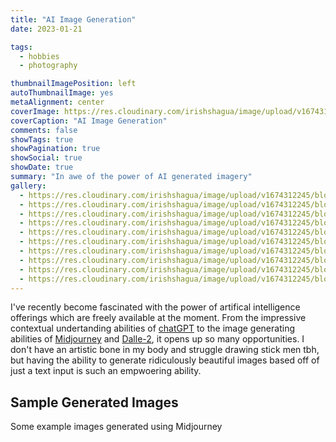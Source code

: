 ```yaml
---
title: "AI Image Generation"
date: 2023-01-21

tags:
  - hobbies
  - photography

thumbnailImagePosition: left
autoThumbnailImage: yes
metaAlignment: center
coverImage: https://res.cloudinary.com/irishshagua/image/upload/v1674312245/blog/MidJourney/irishshagua_Arnold_Schwarzeneggers_Predator_alien_standing_in_a_4446a050-666b-4efa-9e78-7253196c381f_1_xd1kvf.jpg
coverCaption: "AI Image Generation"
comments: false
showTags: true
showPagination: true
showSocial: true
showDate: true
summary: "In awe of the power of AI generated imagery"
gallery:
  - https://res.cloudinary.com/irishshagua/image/upload/v1674312245/blog/MidJourney/irishshagua_Old_man_with_peak_cap_staring_out_the_window_in_a_t_f0cc145b-486f-41d7-9f00-192d90325630_1_wxtilh.jpg Contemplation
  - https://res.cloudinary.com/irishshagua/image/upload/v1674312245/blog/MidJourney/irishshagua_Historic_Irish_warrior_with_beard_and_scar_on_left__c5011c2b-b385-4243-9a61-3b1b85d68182_ze0eru.jpg Warrior
  - https://res.cloudinary.com/irishshagua/image/upload/v1674312245/blog/MidJourney/irishshagua_aerial_view_of_alien_space_ship_landed_in_a_17th_ce_9bf24093-e212-4e11-9dfe-04d317f7b28d_aegczk.jpg Futuristic
  - https://res.cloudinary.com/irishshagua/image/upload/v1674312245/blog/MidJourney/irishshagua_hyperdetailed_portrait_of_a_rabbit_in_traditional_c_ef370244-e600-4d24-8bcd-ae926baa6326_ztunbe.jpg Lunar
  - https://res.cloudinary.com/irishshagua/image/upload/v1674312245/blog/MidJourney/irishshagua_a_stained_glass_window_depicting_a_camogie_player_s_63f19756-d1f0-4285-9fd0-bc0eff36cae2_wbnimo.jpg Camogie
  - https://res.cloudinary.com/irishshagua/image/upload/v1674312245/blog/MidJourney/irishshagua_A_beautiful_asian_woman_with_purple_hair_in_a_short_22cd2969-6150-4656-986f-efb9ffc10668_jnxams.jpg Rebellion
  - https://res.cloudinary.com/irishshagua/image/upload/v1674312245/blog/MidJourney/irishshagua_high_definition_alien_with_protruding_teeth_and_sal_7690e360-39ef-4a8f-ab56-bb9b828e5037_fyaljh.jpg Aliens
  - https://res.cloudinary.com/irishshagua/image/upload/v1674312245/blog/MidJourney/irishshagua_human_like_dinosaurs_waiting_at_a_bus_stop._digital_ea11cbf1-6822-4641-8aee-812df23bb918_1_ufrxev.jpg Dinosaurs
  - https://res.cloudinary.com/irishshagua/image/upload/v1674312245/blog/MidJourney/irishshagua_A_professional_photoshoot_of_a_beautiful_young_afri_ca5ad21e-8fe7-4942-a207-bf326835df27_1_dbkzwe.jpg Beauty
  - https://res.cloudinary.com/irishshagua/image/upload/v1674312245/blog/MidJourney/irishshagua_A_professional_photoshoot_of_a_caucasian_man_who_is_216b0d64-6206-4fa2-bdec-b17b13b23ec6_mkhp0p.jpg Clown
---
```


I've recently become fascinated with the power of artifical intelligence offerings which are freely available at the moment. From the impressive contextual undertanding abilities of [chatGPT](https://openai.com/blog/chatgpt/) to the image generating abilities of [Midjourney](https://www.midjourney.com/) and [Dalle-2](https://openai.com/dall-e-2/), it opens up so many opportunities. I don't have an artistic bone in my body and struggle drawing stick men tbh, but having the ability to generate ridiculously beautiful images based off of just a text input is such an empwoering ability.

## Sample Generated Images
Some example images generated using Midjourney
